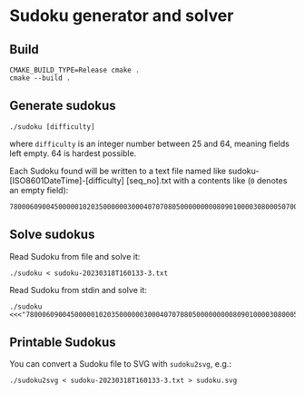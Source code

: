 # Sudoku generator and solver

## Build

```
CMAKE_BUILD_TYPE=Release cmake .
cmake --build .
```

## Generate sudokus

```
./sudoku [difficulty]
```

where `difficulty` is an integer number between 25 and 64, meaning fields left empty. 64 is hardest possible.

Each Sudoku found will be written to a text file named like sudoku-[ISO8601DateTime]-[difficulty] [seq_no].txt with a contents like (`0` denotes an empty field):

```
780006090045000001020350000003000407070805000000000809010000308000507000007900010
```

## Solve sudokus

Read Sudoku from file and solve it:

```
./sudoku < sudoku-20230318T160133-3.txt
```

Read Sudoku from stdin and solve it:

```
./sudoku <<<"780006090045000001020350000003000407070805000000000809010000308000507000007900010"
```


## Printable Sudokus

You can convert a Sudoku file to SVG with `sudoku2svg`, e.g.:

```
./sudoku2svg < sudoku-20230318T160133-3.txt > sudoku.svg
```
